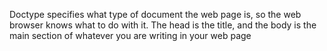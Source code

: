 Doctype specifies what type of document the web page is, so the web browser knows what to do with it.
The head is the title, and the body is the main section of whatever you are writing in your web page
